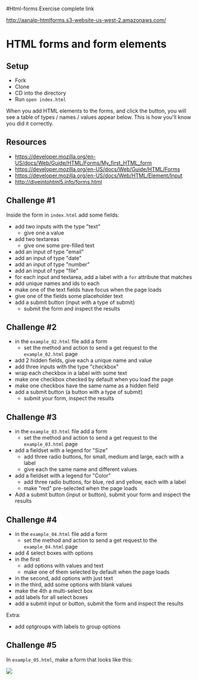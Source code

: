 #Html-forms Exercise complete link

http://aanalp-htmlforms.s3-website-us-west-2.amazonaws.com/

# HTML forms and form elements

## Setup

- Fork
- Clone
- CD into the directory
- Run `open index.html`

When you add HTML elements to the forms, and click the button, you will see a table of types / names / values appear below.  This is how you'll know you did it correctly.

## Resources

- https://developer.mozilla.org/en-US/docs/Web/Guide/HTML/Forms/My_first_HTML_form
- https://developer.mozilla.org/en-US/docs/Web/Guide/HTML/Forms
- https://developer.mozilla.org/en-US/docs/Web/HTML/Element/Input
- http://diveintohtml5.info/forms.html

## Challenge #1

Inside the form in `index.html` add some fields:

- add two inputs with the type "text"
  - give one a value
- add two textareas
  - give one some pre-filled text
- add an input of type "email"
- add an input of type "date"
- add an input of type "number"
- add an input of type "file"
- for each input and textarea, add a label with a `for` attribute that matches
- add unique names and ids to each
- make one of the text fields have focus when the page loads
- give one of the fields some placeholder text
- add a submit button (input with a type of submit)
  - submit the form and inspect the results

## Challenge #2

- in the `example_02.html` file add a form
  - set the method and action to send a get request to the `example_02.html` page
- add 2 hidden fields, give each a unique name and value
- add three inputs with the type "checkbox"
- wrap each checkbox in a label with some text
- make one checkbox checked by default when you load the page
- make one checkbox have the same name as a hidden field
- add a submit button (a button with a type of submit)
  - submit your form, inspect the results

## Challenge #3

- in the `example_03.html` file add a form
  - set the method and action to send a get request to the `example_03.html` page
- add a fieldset with a legend for "Size"
  - add three radio buttons, for small, medium and large, each with a label
  - give each the same name and different values
- add a fieldset with a legend for "Color"
  - add three radio buttons, for blue, red and yellow, each with a label
  - make "red" pre-selected when the page loads
- Add a submit button (input or button), submit your form and inspect the results

## Challenge #4

- in the `example_04.html` file add a form
  - set the method and action to send a get request to the `example_04.html` page
- add 4 select boxes with options
- in the first
  - add options with values and text
  - make one of them selected by default when the page loads
- in the second, add options with just text
- in the third, add some options with blank values
- make the 4th a multi-select box
- add labels for all select boxes
- add a submit input or button, submit the form and inspect the results

Extra:

- add optgroups with labels to group options
## Challenge #5

In `example_05.html`, make a form that looks like this:

![](img/example.png)
